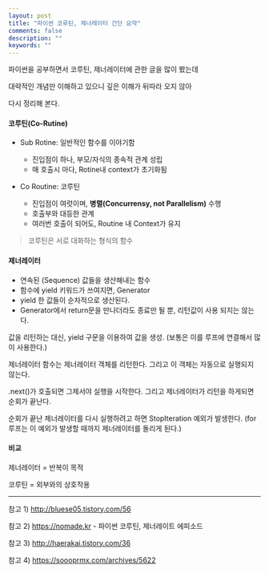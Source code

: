 ```yaml
---
layout: post
title: "파이썬 코루틴, 제너레이터 간단 요약"
comments: false
description: ""
keywords: ""
---
```


파이썬을 공부하면서 코루틴, 제너레이터에 관한 글을 많이 봤는데

대략적인 개념만 이해하고 있으니 깊은 이해가 뒤따라 오지 않아

다시 정리해 본다.

#### 코루틴(Co-Rutine)

- Sub Rotine: 일반적인 함수를 이야기함
  - 진입점이 하나, 부모/자식의 종속적 관계 성립
  - 매 호출시 마다, Rotine내 context가 초기화됨

- Co Routine: 코루틴
  - 진입점이 여럿이며, **병렬(Concurrensy, not Parallelism)** 수행
  - 호출부와 대등한 관계
  - 여러번 호출이 되어도, Routine 내 Context가 유지

> 코루틴은 서로 대화하는 형식의 함수

#### 제너레이터

- 연속된 (Sequence) 값들을 생산해내는 함수
- 함수에 yield 키워드가 쓰여지면, Generator
- yield 한 값들이 순차적으로 생산된다.
- Generator에서 return문을 만나더라도 종료만 될 뿐, 리턴값이 사용 되지는 않는다.

값을 리턴하는 대신, yield 구문을 이용하여 값을 생성. (보통은 이를 루프에 연결해서 많이 사용한다.)

제너레이터 함수는 제너레이터 객체를 리턴한다. 그리고 이 객체는 자동으로 실행되지 않는다.

.next()가 호출되면 그제서야 실행을 시작한다. 그리고 제너레이터가 리턴을 하게되면 순회가 끝난다.

 순회가 끝난 제너레이터를 다시 실행하려고 하면 StopIteration 예외가 발생한다. (for 루프는 이 예외가 발생할 때까지 제너레이터를 돌리게 된다.)


#### 비교
제너레이터 = 반복이 목적

코루틴 = 외부와의 상호작용





---
참고 1) http://bluese05.tistory.com/56

참고 2) https://nomade.kr - 파이썬 코루틴, 제너레이트 에피소드

참고 3) http://haerakai.tistory.com/36

참고 4) https://soooprmx.com/archives/5622
